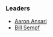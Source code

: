 ### Leaders


* [Aaron Ansari](mailto:aaronansari@gmail.com)
* [Bill Sempf](mailto:bill.sempf@owasp.org)
